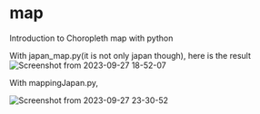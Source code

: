 # map
Introduction to Choropleth map with python

With japan_map.py(it is not only japan though), here is the result
![Screenshot from 2023-09-27 18-52-07](https://github.com/yypy22/map/assets/99264752/d469eb23-032f-4d24-baf4-2dc6c0b86c02)

With mappingJapan.py, 

![Screenshot from 2023-09-27 23-30-52](https://github.com/yypy22/map/assets/99264752/d50fb1b6-f4cd-4ac7-868d-268a8acf714a)
